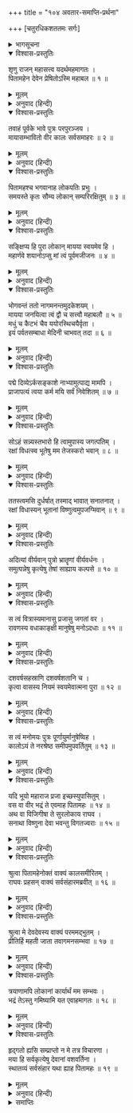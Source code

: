 +++
title = "१०४ अवतार-समाप्ति-प्रर्थना"

+++
[चतुरधिकशततमः सर्गः]



<details><summary>भागसूचना</summary>

104. कालका श्रीरामचन्द्रजीको ब्रह्माजीका संदेश सुनाना और श्रीरामका उसे स्वीकार करना
</details>

<details open><summary>विश्वास-प्रस्तुतिः</summary>

शृणु राजन् महासत्त्व यदर्थमहमागतः ।  
पितामहेन देवेन प्रेषितोऽस्मि महाबल ॥ १ ॥
</details>

<details><summary>मूलम्</summary>

शृणु राजन् महासत्त्व यदर्थमहमागतः ।  
पितामहेन देवेन प्रेषितोऽस्मि महाबल ॥ १ ॥
</details>

<details><summary>अनुवाद (हिन्दी)</summary>

महाबली महान् सत्त्वशाली महाराज! पितामह भगवान् ब्रह्माने जिस उद्देश्यसे मुझे यहाँ भेजा है और जिसके लिये मैं यहाँ आया हूँ; वह सब बताता हूँ; सुनिये ॥ १ ॥
</details>

<details open><summary>विश्वास-प्रस्तुतिः</summary>

तवाहं पूर्वके भावे पुत्रः परपुरञ्जय ।  
मायासम्भावितो वीर कालः सर्वसमाहरः ॥ २ ॥
</details>

<details><summary>मूलम्</summary>

तवाहं पूर्वके भावे पुत्रः परपुरञ्जय ।  
मायासम्भावितो वीर कालः सर्वसमाहरः ॥ २ ॥
</details>

<details><summary>अनुवाद (हिन्दी)</summary>

शत्रु-नगरीपर विजय पानेवाले वीर! पूर्वावस्थामें अर्थात् हिरण्यगर्भकी उत्पत्तिके समय मैं मायाद्वारा आपसे उत्पन्न हुआ था, इसलिये आपका पुत्र हूँ । मुझे सर्वसंहारकारी काल कहते हैं ॥ २ ॥
</details>

<details open><summary>विश्वास-प्रस्तुतिः</summary>

पितामहश्च भगवानाह लोकपतिः प्रभुः ।  
समयस्ते कृतः सौम्य लोकान् सम्परिरक्षितुम् ॥ ३ ॥
</details>

<details><summary>मूलम्</summary>

पितामहश्च भगवानाह लोकपतिः प्रभुः ।  
समयस्ते कृतः सौम्य लोकान् सम्परिरक्षितुम् ॥ ३ ॥
</details>

<details><summary>अनुवाद (हिन्दी)</summary>

लोकनाथ प्रभु भगवान् पितामहने कहा है कि ‘सौम्य! आपने लोकोंकी रक्षाके लिये जो प्रतिज्ञा की थी, वह पूरी हो गयी ॥ ३ ॥
</details>

<details open><summary>विश्वास-प्रस्तुतिः</summary>

सङ्क्षिप्य हि पुरा लोकान् मायया स्वयमेव हि ।  
महार्णवे शयानोऽप्सु मां त्वं पूर्वमजीजनः ॥ ४ ॥
</details>

<details><summary>मूलम्</summary>

सङ्क्षिप्य हि पुरा लोकान् मायया स्वयमेव हि ।  
महार्णवे शयानोऽप्सु मां त्वं पूर्वमजीजनः ॥ ४ ॥
</details>

<details><summary>अनुवाद (हिन्दी)</summary>

‘पूर्वकालमें समस्त लोकोंको मायाके द्वारा स्वयं ही अपनेमें लीन करके आपने महासमुद्रके जलमें शयन किया था । फिर इस सृष्टिके प्रारम्भमें सबसे पहले मुझे उत्पन्न किया ॥ ४ ॥
</details>

<details open><summary>विश्वास-प्रस्तुतिः</summary>

भोगवन्तं ततो नागमनन्तमुदकेशयम् ।  
मायया जनयित्वा त्वं द्वौ च सत्त्वौ महाबलौ ॥ ५ ॥  
मधुं च कैटभं चैव ययोरस्थिचयैर्वृता ।  
इयं पर्वतसम्बाधा मेदिनी चाभवत् तदा ॥ ६ ॥
</details>

<details><summary>मूलम्</summary>

भोगवन्तं ततो नागमनन्तमुदकेशयम् ।  
मायया जनयित्वा त्वं द्वौ च सत्त्वौ महाबलौ ॥ ५ ॥  
मधुं च कैटभं चैव ययोरस्थिचयैर्वृता ।  
इयं पर्वतसम्बाधा मेदिनी चाभवत् तदा ॥ ६ ॥
</details>

<details><summary>अनुवाद (हिन्दी)</summary>

‘इसके बाद विशाल फण और शरीरसे युक्त एवं जलमें शयन करनेवाले ‘अनन्त’ संज्ञक नागको मायाद्वारा प्रकट करके आपने दो महाबली जीवोंको जन्म दिया, जिनका नाम था मधु और कैटभ; इन्हींके अस्थि-समूहोंसे भरी हुई यह पर्वतोंसहित पृथिवी तत्काल प्रकट हुई, जो ‘मेदिनी’ कहलायी ॥ ५-६ ॥
</details>

<details open><summary>विश्वास-प्रस्तुतिः</summary>

पद्मे दिव्येऽर्कसङ्काशे नाभ्यामुत्पाद्य मामपि ।  
प्राजापत्यं त्वया कर्म मयि सर्वं निवेशितम् ॥ ७ ॥
</details>

<details><summary>मूलम्</summary>

पद्मे दिव्येऽर्कसङ्काशे नाभ्यामुत्पाद्य मामपि ।  
प्राजापत्यं त्वया कर्म मयि सर्वं निवेशितम् ॥ ७ ॥
</details>

<details><summary>अनुवाद (हिन्दी)</summary>

‘आपकी नाभिसे सूर्य-तुल्य तेजस्वी दिव्य कमल प्रकट हुआ, जिसमें आपने मुझको भी उत्पन्न किया और प्रजाकी सृष्टि रचनेका सारा कार्यभार मुझपर ही रख दिया ॥ ७ ॥
</details>

<details open><summary>विश्वास-प्रस्तुतिः</summary>

सोऽहं सन्न्यस्तभारो हि त्वामुपास्य जगत्पतिम् ।  
रक्षां विधत्स्व भूतेषु मम तेजस्करो भवान् ॥ ८ ॥
</details>

<details><summary>मूलम्</summary>

सोऽहं सन्न्यस्तभारो हि त्वामुपास्य जगत्पतिम् ।  
रक्षां विधत्स्व भूतेषु मम तेजस्करो भवान् ॥ ८ ॥
</details>

<details><summary>अनुवाद (हिन्दी)</summary>

‘जब मुझपर यह भार रख दिया गया, तब मैंने आप जगदीश्वरकी उपासना करके प्रार्थना की—‘प्रभो! आप सम्पूर्ण भूतोंमें रहकर उनकी रक्षा कीजिये; क्योंकि आप ही मुझे तेज (ज्ञान और क्रिया-शक्ति) प्रदान करनेवाले हैं’ ॥ ८ ॥
</details>

<details open><summary>विश्वास-प्रस्तुतिः</summary>

ततस्त्वमसि दुर्धर्षात् तस्माद् भावात् सनातनात् ।  
रक्षां विधास्यन् भूतानां विष्णुत्वमुपजग्मिवान् ॥ ९ ॥
</details>

<details><summary>मूलम्</summary>

ततस्त्वमसि दुर्धर्षात् तस्माद् भावात् सनातनात् ।  
रक्षां विधास्यन् भूतानां विष्णुत्वमुपजग्मिवान् ॥ ९ ॥
</details>

<details><summary>अनुवाद (हिन्दी)</summary>

‘तब आप मेरा अनुरोध स्वीकार करके प्राणियोंकी रक्षाके लिये अपरिमेय सनातन पुरुषरूपसे जगत्पालक विष्णुके रूपमें प्रकट हुए ॥ ९ ॥
</details>

<details open><summary>विश्वास-प्रस्तुतिः</summary>

अदित्यां वीर्यवान् पुत्रो भ्रातॄणां वीर्यवर्धनः ।  
समुत्पन्नेषु कृत्येषु तेषां साह्याय कल्पसे ॥ १० ॥
</details>

<details><summary>मूलम्</summary>

अदित्यां वीर्यवान् पुत्रो भ्रातॄणां वीर्यवर्धनः ।  
समुत्पन्नेषु कृत्येषु तेषां साह्याय कल्पसे ॥ १० ॥
</details>

<details><summary>अनुवाद (हिन्दी)</summary>

‘फिर आपने ही अदितिके गर्भसे परम पराक्रमी वामनरूपमें अवतार लिया । तबसे आप अपने भाई इन्द्रादि देवताओंकी शक्ति बढ़ाते और आवश्यकता पड़नेपर उनकी रक्षाके लिये उद्यत रहते हैं ॥ १० ॥
</details>

<details open><summary>विश्वास-प्रस्तुतिः</summary>

स त्वं वित्रास्यमानासु प्रजासु जगतां वर ।  
रावणस्य वधाकाङ्क्षी मानुषेषु मनोऽदधाः ॥ ११ ॥
</details>

<details><summary>मूलम्</summary>

स त्वं वित्रास्यमानासु प्रजासु जगतां वर ।  
रावणस्य वधाकाङ्क्षी मानुषेषु मनोऽदधाः ॥ ११ ॥
</details>

<details><summary>अनुवाद (हिन्दी)</summary>

‘जगदीश्वर! जब रावणके द्वारा प्रजाका विनाश होने लगा, उस समय आपने उस निशाचरका वध करनेकी इच्छासे मनुष्य-शरीरमें अवतार लेनेका निश्चय किया ॥ ११ ॥
</details>

<details open><summary>विश्वास-प्रस्तुतिः</summary>

दशवर्षसहस्राणि दशवर्षशतानि च ।  
कृत्वा वासस्य नियमं स्वयमेवात्मना पुरा ॥ १२ ॥
</details>

<details><summary>मूलम्</summary>

दशवर्षसहस्राणि दशवर्षशतानि च ।  
कृत्वा वासस्य नियमं स्वयमेवात्मना पुरा ॥ १२ ॥
</details>

<details><summary>अनुवाद (हिन्दी)</summary>

‘और स्वयं ही ग्यारह हजार वर्षोंतक मर्त्यलोकमें निवास करनेकी अवधि निश्चित की थी ॥ १२ ॥
</details>

<details open><summary>विश्वास-प्रस्तुतिः</summary>

स त्वं मनोमयः पुत्रः पूर्णायुर्मानुषेष्विह ।  
कालोऽयं ते नरश्रेष्ठ समीपमुपवर्तितुम् ॥ १३ ॥
</details>

<details><summary>मूलम्</summary>

स त्वं मनोमयः पुत्रः पूर्णायुर्मानुषेष्विह ।  
कालोऽयं ते नरश्रेष्ठ समीपमुपवर्तितुम् ॥ १३ ॥
</details>

<details><summary>अनुवाद (हिन्दी)</summary>

‘नरश्रेष्ठ! आप मनुष्य-लोकमें अपने संकल्पसे ही किसीके पुत्ररूपमें प्रकट हुए हैं । इस अवतारमें आपने अपनी जितने समयतककी आयु निश्चित की थी, वह पूरी हो गयी; अतः अब आपके लिये यह हमलोगोंके समीप आनेका समय है ॥ १३ ॥
</details>

<details open><summary>विश्वास-प्रस्तुतिः</summary>

यदि भूयो महाराज प्रजा इच्छस्युपासितुम् ।  
वस वा वीर भद्रं ते एवमाह पितामहः ॥ १४ ॥  
अथ वा विजिगीषा ते सुरलोकाय राघव ।  
सनाथा विष्णुना देवा भवन्तु विगतज्वराः ॥ १५ ॥
</details>

<details><summary>मूलम्</summary>

यदि भूयो महाराज प्रजा इच्छस्युपासितुम् ।  
वस वा वीर भद्रं ते एवमाह पितामहः ॥ १४ ॥  
अथ वा विजिगीषा ते सुरलोकाय राघव ।  
सनाथा विष्णुना देवा भवन्तु विगतज्वराः ॥ १५ ॥
</details>

<details><summary>अनुवाद (हिन्दी)</summary>

‘वीर महाराज! यदि और अधिक कालतक यहाँ रहकर प्रजाजनोंका पालन करनेकी इच्छा हो तो आप रह सकते हैं । आपका कल्याण हो । रघुनन्दन! अथवा यदि परमधाममें पधारनेका विचार हो तो अवश्य आवें । आप विष्णुदेवके स्वधाममें प्रतिष्ठित होनेपर सम्पूर्ण देवता सनाथ एवं निश्चिन्त हो जायँ—ऐसा पितामहने कहा है’ ॥ १४-१५ ॥
</details>

<details open><summary>विश्वास-प्रस्तुतिः</summary>

श्रुत्वा पितामहेनोक्तं वाक्यं कालसमीरितम् ।  
राघवः प्रहसन् वाक्यं सर्वसंहारमब्रवीत् ॥ १६ ॥
</details>

<details><summary>मूलम्</summary>

श्रुत्वा पितामहेनोक्तं वाक्यं कालसमीरितम् ।  
राघवः प्रहसन् वाक्यं सर्वसंहारमब्रवीत् ॥ १६ ॥
</details>

<details><summary>अनुवाद (हिन्दी)</summary>

कालके मुखसे कहे गये पितामह ब्रह्माके संदेशको सुनकर श्रीरघुनाथजी हँसते हुए उस सर्वसंहारी कालसे बोले— ॥ १६ ॥
</details>

<details open><summary>विश्वास-प्रस्तुतिः</summary>

श्रुत्वा मे देवदेवस्य वाक्यं परममद्भुतम् ।  
प्रीतिर्हि महती जाता तवागमनसम्भवा ॥ १७ ॥
</details>

<details><summary>मूलम्</summary>

श्रुत्वा मे देवदेवस्य वाक्यं परममद्भुतम् ।  
प्रीतिर्हि महती जाता तवागमनसम्भवा ॥ १७ ॥
</details>

<details><summary>अनुवाद (हिन्दी)</summary>

‘काल! देवाधिदेव ब्रह्माजीका यह परम अद्भुत वचन सुननेको मिला; इसलिये तुम्हारे आनेसे मुझे बड़ी प्रसन्नता हुई है ॥ १७ ॥
</details>

<details open><summary>विश्वास-प्रस्तुतिः</summary>

त्रयाणामपि लोकानां कार्यार्थं मम सम्भवः ।  
भद्रं तेऽस्तु गमिष्यामि यत एवाहमागतः ॥ १८ ॥
</details>

<details><summary>मूलम्</summary>

त्रयाणामपि लोकानां कार्यार्थं मम सम्भवः ।  
भद्रं तेऽस्तु गमिष्यामि यत एवाहमागतः ॥ १८ ॥
</details>

<details><summary>अनुवाद (हिन्दी)</summary>

‘तीनों लोकोंके प्रयोजनकी सिद्धिके लिये ही मेरा यह अवतार हुआ था, वह उद्देश्य अब पूरा हो गया; इसलिये तुम्हारा कल्याण हो; अब मैं जहाँसे आया था वहीं चलूँगा ॥ १८ ॥
</details>

<details open><summary>विश्वास-प्रस्तुतिः</summary>

हृद‍्गतो ह्यसि सम्प्राप्तो न मे तत्र विचारणा ।  
मया हि सर्वकृत्येषु देवानां वशवर्तिना ।  
स्थातव्यं सर्वसंहार यथा ह्याह पितामहः ॥ १९ ॥
</details>

<details><summary>मूलम्</summary>

हृद‍्गतो ह्यसि सम्प्राप्तो न मे तत्र विचारणा ।  
मया हि सर्वकृत्येषु देवानां वशवर्तिना ।  
स्थातव्यं सर्वसंहार यथा ह्याह पितामहः ॥ १९ ॥
</details>

<details><summary>अनुवाद (हिन्दी)</summary>

‘काल! मैंने मनसे तुम्हारा चिन्तन किया था । उसीके अनुसार तुम यहाँ आये हो; अतः इस विषयको लेकर मेरे मनमें कोई विचार नहीं है । सर्वसंहारकारी काल! मुझे सभी कार्योंमें सदा देवताओंका वशवर्ती होकर ही रहना चाहिये, जैसा कि पितामहका कथन है’ ॥ १९ ॥
</details>

<details><summary>समाप्तिः</summary>

इत्यार्षे श्रीमद्रामायणे वाल्मीकीये आदिकाव्ये उत्तरकाण्डे चतुरधिकशततमः सर्गः ॥ १०४ ॥  
इस प्रकार श्रीवाल्मीकिनिर्मित आर्षरामायण आदिकाव्यके उत्तरकाण्डमें एक सौ चारवाँ सर्ग पूरा हुआ ॥ १०४ ॥
</details>

